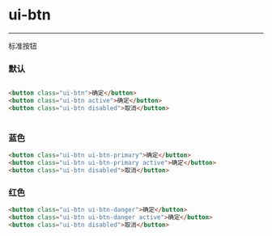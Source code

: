 # ui-btn

---
标准按钮

### 默认

````html

<button class="ui-btn">确定</button>
<button class="ui-btn active">确定</button>
<button class="ui-btn disabled">取消</button>
	
````

### 蓝色

````html
<button class="ui-btn ui-btn-primary">确定</button>
<button class="ui-btn ui-btn-primary active">确定</button>
<button class="ui-btn disabled">取消</button>
````

### 红色

````html
<button class="ui-btn ui-btn-danger">确定</button>
<button class="ui-btn ui-btn-danger active">确定</button>
<button class="ui-btn disabled">取消</button>
````
